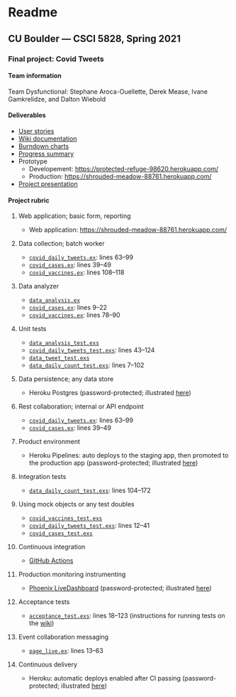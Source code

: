 # Readme
## CU Boulder — CSCI 5828, Spring 2021

### Final project: Covid Tweets

#### Team information
Team Dysfunctional: Stephane Aroca-Ouellette, Derek Mease, Ivane Gamkrelidze, and Dalton Wiebold

#### Deliverables
* [User stories](https://trello.com/b/QtD0CL5f/csci-5828-project-team-dysfunction)
* [Wiki documentation](https://github.com/ivanegam/5828_Project/wiki/Project-overview)
* [Burndown charts](https://github.com/ivanegam/5828_Project/wiki/Iteration-planning)
* [Progress summary](https://github.com/ivanegam/5828_Project/wiki/Progress-summary)
* Prototype
    * Developement: https://protected-refuge-98620.herokuapp.com/
    * Production: https://shrouded-meadow-88761.herokuapp.com/
* [Project presentation](https://docs.google.com/presentation/d/1YHdtUbxjbzf_pvAHLn7JDnSwTFtGWrYbW0kEa4sKkAk/edit?usp=sharing)

#### Project rubric

1. Web application; basic form, reporting
    * Web application: https://shrouded-meadow-88761.herokuapp.com/

1. Data collection; batch worker
    * [`covid_daily_tweets.ex`](apps/covid_daily_tweets/lib/covid_daily_tweets.ex): lines 63–99
    * [`covid_cases.ex`](apps/covid_cases/lib/covid_cases.ex): lines 39–49
    * [`covid_vaccines.ex`](apps/covid_vaccines/lib/covid_vaccines.ex): lines 108–118

1. Data analyzer
    * [`data_analysis.ex`](apps/data_analysis/lib/data_analysis.ex)
    * [`covid_cases.ex`](apps/covid_cases/lib/covid_cases.ex): lines 9–22
    * [`covid_vaccines.ex`](apps/covid_vaccines/lib/covid_vaccines.ex): lines 78–90

1. Unit tests
    * [`data_analysis_test.exs`](apps/data_analysis/test/data_analysis_test.exs)
    * [`covid_daily_tweets_test.exs`](apps/covid_daily_tweets/test/covid_daily_tweets_test.exs): lines 43–124
    * [`data_tweet_test.exs`](apps/data/test/data_tweet_test.exs)
    * [`data_daily_count_test.exs`](apps/data/test/data_daily_count_test.exs): lines 7–102

1. Data persistence; any data store
   * Heroku Postgres (password-protected; illustrated [here](psql.png))

1. Rest collaboration; internal or API endpoint
    * [`covid_daily_tweets.ex`](apps/covid_daily_tweets/lib/covid_daily_tweets.ex): lines 63–99
    * [`covid_cases.ex`](apps/covid_cases/lib/covid_cases.ex): lines 39–49

1. Product environment
   * Heroku Pipelines: auto deploys to the staging app, then promoted to the production app (password-protected; illustrated [here](pipeline.png))

1. Integration tests
    * [`data_daily_count_test.exs`](apps/data/test/data_daily_count_test.exs): lines 104–172

1. Using mock objects or any test doubles
    * [`covid_vaccines_test.exs`](apps/covid_vaccines/test/covid_vaccines_test.exs)
    * [`covid_daily_tweets_test.exs`](apps/covid_daily_tweets/test/covid_daily_tweets_test.exs): lines 12–41
    * [`covid_cases_test.exs`](apps/covid_cases/test/covid_cases_test.exs)

1. Continuous integration
    * [GitHub Actions](https://github.com/ivanegam/5828_Project/actions)

1. Production monitoring instrumenting
    * [Phoenix LiveDashboard](https://shrouded-meadow-88761.herokuapp.com/dashboard/home) (password-protected; illustrated [here](livedashboard.png))

1. Acceptance tests
    * [`acceptance_test.exs`](apps/covid_tweets_web/test/covid_tweets_web/acceptance/acceptance_test.exs): lines 18–123 (instructions for running tests on the [wiki](https://github.com/ivanegam/5828_Project/wiki/Testing#acceptance-tests))

1. Event collaboration messaging
    * [`page_live.ex`](apps/covid_tweets_web/lib/covid_tweets_web/live/page_live.ex): lines 13–63

1. Continuous delivery
    * Heroku: automatic deploys enabled after CI passing (password-protected; illustrated [here](autodeploys.png))
